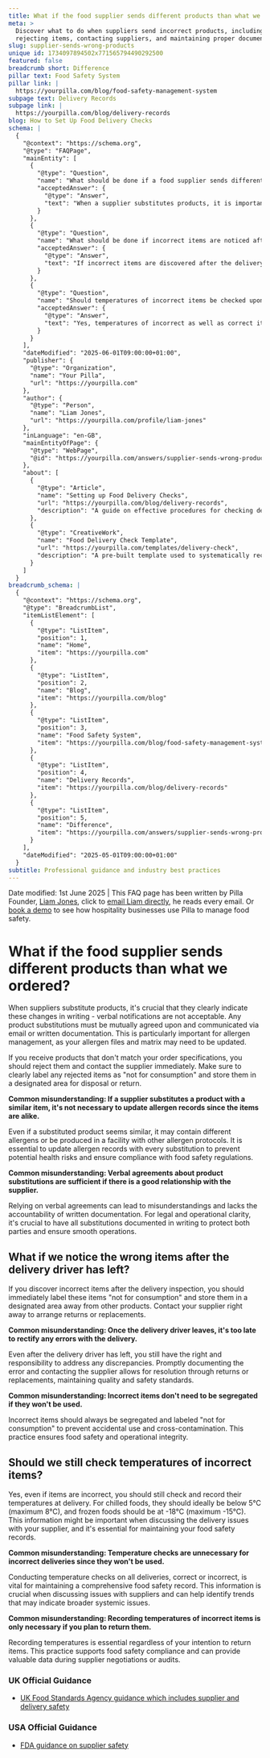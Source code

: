 ```yaml
---
title: What if the food supplier sends different products than what we ordered?
meta: >
  Discover what to do when suppliers send incorrect products, including
  rejecting items, contacting suppliers, and maintaining proper documentation.
slug: supplier-sends-wrong-products
unique id: 1734097894502x771565794490292500
featured: false
breadcrumb short: Difference
pillar text: Food Safety System
pillar link: |
  https://yourpilla.com/blog/food-safety-management-system
subpage text: Delivery Records
subpage link: |
  https://yourpilla.com/blog/delivery-records
blog: How to Set Up Food Delivery Checks
schema: |
  {
    "@context": "https://schema.org",
    "@type": "FAQPage",
    "mainEntity": [
      {
        "@type": "Question",
        "name": "What should be done if a food supplier sends different products than what was ordered?",
        "acceptedAnswer": {
          "@type": "Answer",
          "text": "When a supplier substitutes products, it is important that the changes are clearly documented in writing. Verbal notifications are not acceptable. The substitutions should be mutually agreed upon and communicated through email or written paperwork. This documentation is critical for managing allergens, as any changes need to be reflected in your allergen files and matrix to prevent health risks. If non-agreed products are received, they should be rejected and the supplier should be contacted immediately. Clearly label these items as 'not for consumption' and store them separately for disposal or return."
        }
      },
      {
        "@type": "Question",
        "name": "What should be done if incorrect items are noticed after the delivery driver has left?",
        "acceptedAnswer": {
          "@type": "Answer",
          "text": "If incorrect items are discovered after the delivery inspection, immediately label them as 'not for consumption' and store them in a designated area away from other products. Contact your supplier without delay to arrange for returns or replacements. It is essential to segregate incorrect items and address any errors with the delivery promptly to maintain safety and quality standards."
        }
      },
      {
        "@type": "Question",
        "name": "Should temperatures of incorrect items be checked upon delivery?",
        "acceptedAnswer": {
          "@type": "Answer",
          "text": "Yes, temperatures of incorrect as well as correct items should be checked at the time of delivery. This is crucial even if the items will not be used. For chilled items, ensure the temperature is below 5°C (and not exceeding 8°C), and for frozen items, it should be at least -18°C (and not warmer than -15°C). Recording these temperatures is vital for maintaining food safety records and can be important during discussions or disputes with the supplier."
        }
      }
    ],
    "dateModified": "2025-06-01T09:00:00+01:00",
    "publisher": {
      "@type": "Organization",
      "name": "Your Pilla",
      "url": "https://yourpilla.com"
    },
    "author": {
      "@type": "Person",
      "name": "Liam Jones",
      "url": "https://yourpilla.com/profile/liam-jones"
    },
    "inLanguage": "en-GB",
    "mainEntityOfPage": {
      "@type": "WebPage",
      "@id": "https://yourpilla.com/answers/supplier-sends-wrong-products"
    },
    "about": [
      {
        "@type": "Article",
        "name": "Setting up Food Delivery Checks",
        "url": "https://yourpilla.com/blog/delivery-records",
        "description": "A guide on effective procedures for checking deliveries to ensure food safety and compliance."
      },
      {
        "@type": "CreativeWork",
        "name": "Food Delivery Check Template",
        "url": "https://yourpilla.com/templates/delivery-check",
        "description": "A pre-built template used to systematically record any issues during food deliveries and to ensure compliance with food safety standards."
      }
    ]
  }
breadcrumb_schema: |
  {
    "@context": "https://schema.org",
    "@type": "BreadcrumbList",
    "itemListElement": [
      {
        "@type": "ListItem",
        "position": 1,
        "name": "Home",
        "item": "https://yourpilla.com"
      },
      {
        "@type": "ListItem",
        "position": 2,
        "name": "Blog",
        "item": "https://yourpilla.com/blog"
      },
      {
        "@type": "ListItem",
        "position": 3,
        "name": "Food Safety System",
        "item": "https://yourpilla.com/blog/food-safety-management-system"
      },
      {
        "@type": "ListItem",
        "position": 4,
        "name": "Delivery Records",
        "item": "https://yourpilla.com/blog/delivery-records"
      },
      {
        "@type": "ListItem",
        "position": 5,
        "name": "Difference",
        "item": "https://yourpilla.com/answers/supplier-sends-wrong-products"
      }
    ],
    "dateModified": "2025-05-01T09:00:00+01:00"
  }
subtitle: Professional guidance and industry best practices
---
```


Date modified: 1st June 2025 | This FAQ page has been written by Pilla Founder, [Liam Jones](https://yourpilla.com/profile/liam-jones), click to [email Liam directly](https://mailto:liam@yourpilla.com/), he reads every email. Or [book a demo](https://calendly.com/pilla/demo) to see how hospitality businesses use Pilla to manage food safety.

# What if the food supplier sends different products than what we ordered?

When suppliers substitute products, it's crucial that they clearly indicate these changes in writing - verbal notifications are not acceptable. Any product substitutions must be mutually agreed upon and communicated via email or written documentation. This is particularly important for allergen management, as your allergen files and matrix may need to be updated.

If you receive products that don't match your order specifications, you should reject them and contact the supplier immediately. Make sure to clearly label any rejected items as "not for consumption" and store them in a designated area for disposal or return.

**Common misunderstanding: If a supplier substitutes a product with a similar item, it's not necessary to update allergen records since the items are alike.**

Even if a substituted product seems similar, it may contain different allergens or be produced in a facility with other allergen protocols. It is essential to update allergen records with every substitution to prevent potential health risks and ensure compliance with food safety regulations.

**Common misunderstanding: Verbal agreements about product substitutions are sufficient if there is a good relationship with the supplier.**

Relying on verbal agreements can lead to misunderstandings and lacks the accountability of written documentation. For legal and operational clarity, it's crucial to have all substitutions documented in writing to protect both parties and ensure smooth operations.

## What if we notice the wrong items after the delivery driver has left?

If you discover incorrect items after the delivery inspection, you should immediately label these items "not for consumption" and store them in a designated area away from other products. Contact your supplier right away to arrange returns or replacements.

**Common misunderstanding: Once the delivery driver leaves, it's too late to rectify any errors with the delivery.**

Even after the delivery driver has left, you still have the right and responsibility to address any discrepancies. Promptly documenting the error and contacting the supplier allows for resolution through returns or replacements, maintaining quality and safety standards.

**Common misunderstanding: Incorrect items don't need to be segregated if they won't be used.**

Incorrect items should always be segregated and labeled "not for consumption" to prevent accidental use and cross-contamination. This practice ensures food safety and operational integrity.

## Should we still check temperatures of incorrect items?

Yes, even if items are incorrect, you should still check and record their temperatures at delivery. For chilled foods, they should ideally be below 5°C (maximum 8°C), and frozen foods should be at -18°C (maximum -15°C). This information might be important when discussing the delivery issues with your supplier, and it's essential for maintaining your food safety records.

**Common misunderstanding: Temperature checks are unnecessary for incorrect deliveries since they won't be used.**

Conducting temperature checks on all deliveries, correct or incorrect, is vital for maintaining a comprehensive food safety record. This information is crucial when discussing issues with suppliers and can help identify trends that may indicate broader systemic issues.

**Common misunderstanding: Recording temperatures of incorrect items is only necessary if you plan to return them.**

Recording temperatures is essential regardless of your intention to return items. This practice supports food safety compliance and can provide valuable data during supplier negotiations or audits.

### UK Official Guidance

-   [UK Food Standards Agency guidance which includes supplier and delivery safety](https://www.food.gov.uk/business-guidance/managing-food-safety)

### USA Official Guidance

-   [FDA guidance on supplier safety](https://www.fda.gov/food/importing-food-products-united-states/industry-resources-third-party-audit-standards-and-fsma-supplier-verification-requirements)
